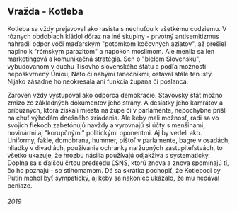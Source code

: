 ## Vražda - Kotleba

Kotleba sa vždy prejavoval ako rasista s nechuťou k všetkému cudziemu.
V rôznych obdobiach kládol dôraz na iné skupiny - prvotný antisemitizmus nahradil odpor voči maďarským "potomkom kočovných aziatov", až prešiel naplno k "rómskym parazitom" a napokon moslimom.
Ale menila sa len marketingová a komunikačná stratégia.
Sen o "bielom Slovensku", vybudovanom v duchu Tisovho slovenského štátu a podľa možnosti nepoškvrnený Úniou, Nato či nahými tanečníkmi, ostával stále ten istý.
Nijako zásadne ho neokresala ani funkcia župana či poslanca.

Zároveň vždy vystupoval ako odporca demokracie.
Stavovský štát možno zmizo zo základných dokumentov jeho strany.
A desiatky jeho kamrátov a príbuzných, ktorá získali miesta na župe či v parlamente, nepochybne prišli na chuť výhodám dnešného zriadenia.
Ale keby mali možnosť, radi sa vo svojich flekoch zabetónujú navždy a vyrovnajú si účty s menšinami, novinármi aj "korupčnými" politickými oponentmi.
Aj by vedeli ako.
Uniformy, fakle, domobrana, hummer, pištoľ v parlamente, bagre v osadách, hliadky v divadlách, používanie ochranky na župných zastupiteľstvách, to všetko ukazuje, že hrozbu násilia používajú odjakživa s systematicky.
Doplna sa s ďalšou črtou predsedu ĽSNS, ktorú znova a znova spomínajú tí, čo ho poznajú - so stihomamom.
Dá sa skrátka pochopiť, že Kotleboci by Putin mohol byť sympatický, aj keby sa nakoniec ukázalo, že mu nedával peniaze.


###### 2019
